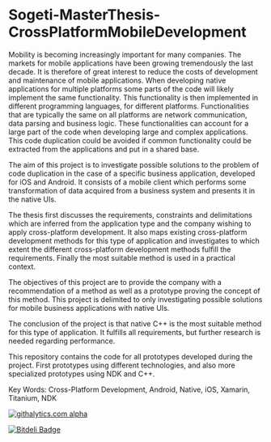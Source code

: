 Sogeti-MasterThesis-CrossPlatformMobileDevelopment
==================================================

Mobility is becoming increasingly important for many companies. The markets for mobile applications have been growing tremendously the last decade. It is therefore of great interest to reduce the costs of development and maintenance of mobile applications.  When developing native applications for multiple platforms some parts of the code will likely implement the same functionality. This functionality is then implemented in different programming languages, for different platforms. Functionalities that are typically the same on all platforms are network communication, data parsing and business logic. These functionalities can account for a large part of the code when developing large and complex applications. This code duplication could be avoided if common functionality could be extracted from the applications and put in a shared base. 

The aim of this project is to investigate possible solutions to the problem of code duplication in the case of a specific business application, developed for iOS and Android. It consists of a mobile client which performs some transformation of data acquired from a business system and presents it in the native UIs.  

The thesis first discusses the requirements, constraints and delimitations which are inferred from the application type and the company wishing to apply cross-platform development. It also maps existing cross-platform development methods for this type of application and investigates to which extent the different cross-platform development methods fulfill the requirements. Finally the most suitable method is used in a practical context.  

The objectives of this project are to provide the company with a recommendation of a method as well as a prototype proving the concept of this method.  This project is delimited to only investigating possible solutions for mobile business applications with native UIs.  

The conclusion of the project is that native C++ is the most suitable method for this type of application. It fulfills all requirements, but further research is needed regarding performance.

This repository contains the code for all prototypes developed during the project. First prototypes using different technologies, and also more specialized prototypes using NDK and C++.


Key Words: Cross-Platform Development, Android, Native, iOS, Xamarin, Titanium, NDK



[![githalytics.com alpha](https://cruel-carlota.pagodabox.com/f22d3c07ed508ffa567d40bb11c21d15 "githalytics.com")](http://githalytics.com/devdavidkarlsson/Sogeti-MasterThesis-CrossPlatformMobileDevelopment)

[![Bitdeli Badge](https://d2weczhvl823v0.cloudfront.net/devdavidkarlsson/Sogeti-MasterThesis-CrossPlatformMobileDevelopment/trend.png)](https://bitdeli.com/free "Bitdeli Badge")
